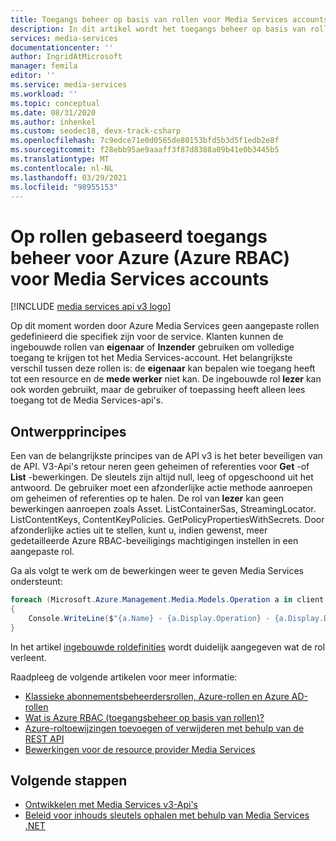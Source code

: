 ```yaml
---
title: Toegangs beheer op basis van rollen voor Media Services accounts
description: In dit artikel wordt het toegangs beheer op basis van rollen (Azure RBAC) voor Azure Media Services-accounts beschreven.
services: media-services
documentationcenter: ''
author: IngridAtMicrosoft
manager: femila
editor: ''
ms.service: media-services
ms.workload: ''
ms.topic: conceptual
ms.date: 08/31/2020
ms.author: inhenkel
ms.custom: seodec18, devx-track-csharp
ms.openlocfilehash: 7c9edce71e0d0565de80153bfd5b3d5f1edb2e8f
ms.sourcegitcommit: f28ebb95ae9aaaff3f87d8388a09b41e0b3445b5
ms.translationtype: MT
ms.contentlocale: nl-NL
ms.lasthandoff: 03/29/2021
ms.locfileid: "98955153"
---
```

# <a name="azure-role-based-access-control-azure-rbac-for-media-services-accounts"></a>Op rollen gebaseerd toegangs beheer voor Azure (Azure RBAC) voor Media Services accounts

[!INCLUDE [media services api v3 logo](./includes/v3-hr.md)]

Op dit moment worden door Azure Media Services geen aangepaste rollen gedefinieerd die specifiek zijn voor de service. Klanten kunnen de ingebouwde rollen van **eigenaar** of **Inzender** gebruiken om volledige toegang te krijgen tot het Media Services-account. Het belangrijkste verschil tussen deze rollen is: de **eigenaar** kan bepalen wie toegang heeft tot een resource en de **mede werker** niet kan. De ingebouwde rol **lezer** kan ook worden gebruikt, maar de gebruiker of toepassing heeft alleen lees toegang tot de Media Services-api's. 

## <a name="design-principles"></a>Ontwerpprincipes

Een van de belangrijkste principes van de API v3 is het beter beveiligen van de API. V3-Api's retour neren geen geheimen of referenties voor **Get** -of **List** -bewerkingen. De sleutels zijn altijd null, leeg of opgeschoond uit het antwoord. De gebruiker moet een afzonderlijke actie methode aanroepen om geheimen of referenties op te halen. De rol van **lezer** kan geen bewerkingen aanroepen zoals Asset. ListContainerSas, StreamingLocator. ListContentKeys, ContentKeyPolicies. GetPolicyPropertiesWithSecrets. Door afzonderlijke acties uit te stellen, kunt u, indien gewenst, meer gedetailleerde Azure RBAC-beveiligings machtigingen instellen in een aangepaste rol.

Ga als volgt te werk om de bewerkingen weer te geven Media Services ondersteunt:

```csharp
foreach (Microsoft.Azure.Management.Media.Models.Operation a in client.Operations.List())
{
    Console.WriteLine($"{a.Name} - {a.Display.Operation} - {a.Display.Description}");
}
```

In het artikel [ingebouwde roldefinities](../../role-based-access-control/built-in-roles.md) wordt duidelijk aangegeven wat de rol verleent. 

Raadpleeg de volgende artikelen voor meer informatie:

- [Klassieke abonnementsbeheerdersrollen, Azure-rollen en Azure AD-rollen](../../role-based-access-control/rbac-and-directory-admin-roles.md)
- [Wat is Azure RBAC (toegangsbeheer op basis van rollen)?](../../role-based-access-control/overview.md)
- [Azure-roltoewijzingen toevoegen of verwijderen met behulp van de REST API](../../role-based-access-control/role-assignments-rest.md)
- [Bewerkingen voor de resource provider Media Services](../../role-based-access-control/resource-provider-operations.md#microsoftmedia)

## <a name="next-steps"></a>Volgende stappen

- [Ontwikkelen met Media Services v3-Api's](media-services-apis-overview.md)
- [Beleid voor inhouds sleutels ophalen met behulp van Media Services .NET](get-content-key-policy-dotnet-howto.md)
